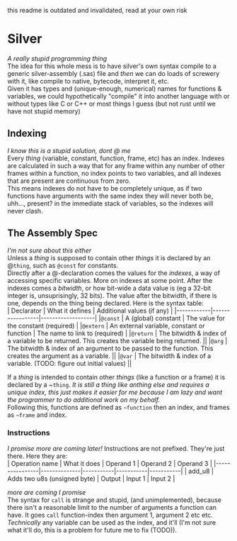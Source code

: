 this readme is outdated and invalidated, read at your own risk  
# Silver
_A really stupid programming thing_  
The idea for this whole mess is to have silver's own syntax compile to a generic silver-assembly (.sas) file and _then_ we can do loads of screwery with it, like compile to native, bytecode, interpret it, etc.  
Given it has types and (unique-enough, numerical) names for functions & variables, we could hypothetically "compile" it into another language with or without types like C or C++ or most things I guess (but not rust until we have not stupid memory)

## Indexing
_I know this is a stupid solution, dont @ me_  
Every _thing_ (variable, constant, function, frame, etc) has an index. Indexes are calculated in such a way that for any frame within any number of other frames within a function, no index points to two variables, and all indexes that are present are continuous from zero.  
This means indexes do not have to be completely unique, as if two functions have arguments with the same index they will never both be, uhh..., present? in the immediate stack of variables, so the indexes will never clash.
  
## The Assembly Spec
_I'm not sure about this either_  
Unless a _thing_ is supposed to contain other _things_ it is declared by an @`thing`, such as `@const` for constants.  
Directly after a @-declaration comes the values for the _indexes_, a way of accessing specific variables. More on indexes at some point. After the indexes comes a _bitwidth_, or how bit-wide a data value is (eg a 32-bit integer is, unsuprisingly, 32 bits). The value after the bitwidth, if there is one, depends on the thing being declared. Here is the syntax table:  
| Declarator | What it defines | Additional values (if any) |
|------------|-----------------|-------------------|
|`@const`    | A (global) constant | The value for the constant (required) |
|`@extern`   | An external variable, constant or function | The name to link to (required) |
|`@return`   | The bitwidth & index of a variable to be returned. This creates the variable being returned. ||
|`@arg`      | The bitwidth & index of an argument to be passed to the function. This creates the argument as a variable. ||
|`@var`      | The bitwidth & index of a variable. (TODO: figure out initial values) ||
  
If a _thing_ is intended to contain other _things_ (like a function or a frame) it is declared by a ~`thing`. _It is still a thing like anthing else and requires a unique index, this just makes it easier for me because I am lazy and want the programmer to do additional work on my behalf._  
Following this, functions are defined as `~function` then an index, and frames as `~frame` and index.  

### Instructions
_I promise more are coming later!_
Instructions are not prefixed. They're just there. Here they are:  
| Operation name | What it does | Operand 1 | Operand 2 | Operand 3 |
|----------------|--------------|-----------|-----------|-----------|
| add\_u8        | Adds two u8s (unsigned byte) | Output | Input 1 | Input 2 |
  
_more are coming I promise_  
The syntax for `call` is strange and stupid, (and unimplemented), because there isn't a reasonable limit to the number of arguments a function can have. It goes `call` function-index then argument 1, argument 2 etc etc. _Technically_ any variable can be used as the index, and it'll (I'm not sure what it'll do, this is a problem for future me to fix (TODO)).
